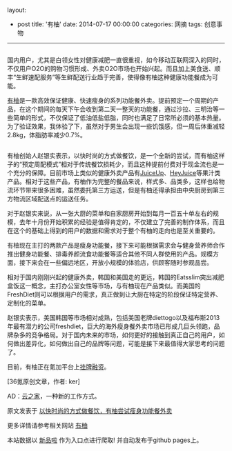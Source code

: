 layout: 
  - post 
title: '有柚' 
date: 2014-07-17 00:00:00 
categories: 网摘 
tags: 创意事物 
---

<p><img src="http://a.36krcnd.com/photo/2014/d77685c42a4f22580ac06a3fd41a56be.png" alt=""/></p>

<p>国内用户，尤其是白领女性对健康减肥一直很重视，如今移动互联网深入的同时，不仅用户O2O的购物习惯形成、外卖O2O市场也开始兴起。而且加上美食送、顺丰“生鲜速配服务”等生鲜配送行业趋于完善，使得像有柚这种健康功能餐成为可能。</p>

<p><a target="_blank" data-no-turbolink="true" href="http://uudiet.cn/">有柚</a>是一款高效保证健康、快速瘦身的系列功能餐外卖。提前预定一个周期的产品，在这个期间的每天下午会收到第二天一整天的功能餐，通过沙拉、三明治等一些简单的形式，不仅保证了低油低盐低脂，同时也满足了日常所必须的基本热量。为了验证效果，我体验了下，虽然对于男生会出现一些饥饿感，但一周后体重减轻2.8kg，体脂肪率减少0.7%。</p>

<p><img src="http://a.36krcnd.com/photo/2014/8b00902c932ef9ceb43a4f51a4a77124.png" alt=""/></p>

<p>有柚创始人赵银实表示，以快时尚的方式做餐饮，是一个全新的尝试，而有柚这样子的“预定周配模式”相对于传统餐饮损耗少，而且这种提前付费对于现金流也是一个充分的保障。目前市场上类似的健康外卖产品有<a target="_blank" data-no-turbolink="true" href="http://www.36kr.net/JuiceUp">JuiceUp</a>、<a target="_blank" data-no-turbolink="true" href="http://www.36kr.net/Hey-Juice">HeyJuice</a>等果汁类产品。相对于这些产品，有柚作为完整的餐品来说，样式多、品类多，这样也给物流环节带来很多困难，虽然委托第三方运送，但是有柚还得承担由中央厨房到第三方物流区域配送点的运送任务。</p>

<p>对于赵银实来说，从一张大厨的菜单和自家厨房开始到每月一百五十单左右的规模，去年十月份开始积累的经验是值得肯定的，不仅建立了完善的制作体系，而且在这个的基础上得到的用户的数据和需求对于整个有柚的走向也是至关重要的。</p>

<p>有柚现在主打的两款产品是瘦身功能餐，接下来可能根据需求会与健身营养师合作推出健身功能餐、排毒养颜流食功能餐等适合其他不同人群使用的产品。规模方面，接下来会在一些偏远地区，开放小规模的体验店，供顾客随时参观品尝。</p>

<p>相对于国内刚刚兴起的健康外卖，韩国和美国走的更远，韩国的Eatsslim突出减肥盒饭这一概念，主打办公室女性等市场，与有柚现在产品类似。而美国的FreshDiet则可以根据用户的需求，真正做到让大厨在特定的阶段保证特定营养、定制化的菜单。</p>

<p>赵银实表示，美国韩国等市场相对成熟，包括美国老牌diettogo以及福布斯2013年最有潜力的公司freshdiet，巨大的海外瘦身餐外卖市场已形成几巨头领跑，品牌杂多的竞争格局。对于国内未来的市场，如何更好的接触到真正自己的用户，如何做出差异化，如何做出自己的品牌等问题，可能是接下来最值得大家思考的问题了。</p>

<p>目前，有柚正在氪加平台上<a target="_blank" data-no-turbolink="true" href="http://www.36kr.net/product/finance">挂牌融资</a>。</p>
					<p>[<span>36氪</span>原创文章，作者: ker]</p>
					<p>AD：<a href="http://cnrdn.com/GJWE" target="_blank">云之家</a>，一种新的工作方式。</p>  



原文发表于 [以快时尚的方式做餐饮，有柚尝试瘦身功能餐外卖](http://www.36kr.com/p/213788.html)  

更多详情请参考相关网站 [有柚](http://uudiet.cn/)  

本站数据以 [新品啦](http://xinpinla.com/) 作为入口点进行爬取! 并自动发布于github pages上。  
